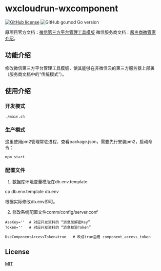 # wxcloudrun-wxcomponent
[![GitHub license](https://img.shields.io/github/license/WeixinCloud/wxcloudrun-wxcomponent)](https://github.com/WeixinCloud/wxcloudrun-wxcomponent)
![GitHub go.mod Go version](https://img.shields.io/github/go-mod/go-version/WeixinCloud/wxcloudrun-wxcomponent)

原项目官方文档：[微信第三方平台管理工具模版](https://github.com/WeixinCloud/wxcloudrun-wxcomponent)
微信服务商文档：[服务商微管家介绍](https://developers.weixin.qq.com/doc/oplatform/Third-party_Platforms/2.0/product/management-tools.html)。

## 功能介绍

修改微信第三方平台管理工具模版，使其能够在非微信云的第三方服务器上部署（服务商文档中的“传统模式”）。

## 使用介绍

### 开发模式

```shell
./main.sh
```

### 生产模式

这里使用pm2管理常驻进程，查看package.json，需要先行安装pm2，启动命令：

```shell
npm start
```

### 配置文件

1. 数据库环境变量模版在db.env.template

cp db.env.template db.env

根据实际修改db.env即可。

2. 修改系统配置文件comm/config/server.conf

```
AseKey=''  # 对应开发资料的 “消息加解密Key”
Token=''   # 对应开发资料的 “消息校验Token”

UseComponentAccessToken=true   # 改成true启用 component_access_token
```

## License

[MIT](./LICENSE)
